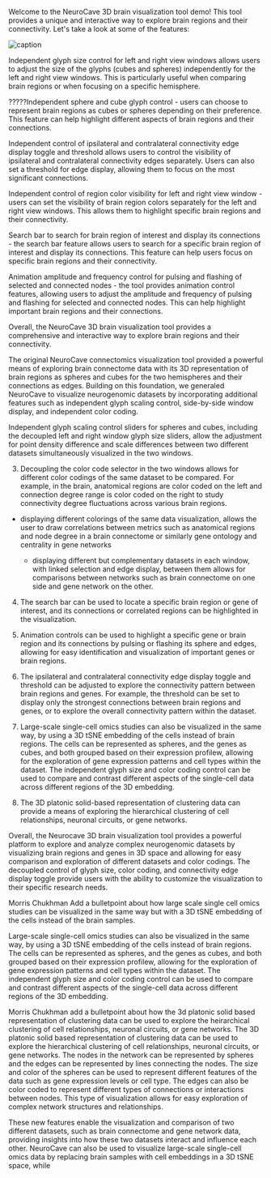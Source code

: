 Welcome to the NeuroCave 3D brain visualization tool demo! This tool provides a 
unique and interactive way to explore brain regions and their connectivity. Let's 
take a look at some of the features:

![caption](/home/morris/Pictures/SolarSystem.gif)

Independent glyph size control for left and right view windows allows 
users to adjust the size of the glyphs (cubes and spheres) independently for the left 
and right view windows. This is particularly useful when comparing brain regions or 
when focusing on a specific hemisphere.

?????Independent sphere and cube glyph control - users can choose to represent brain regions 
as cubes or spheres depending on their preference. This feature can help highlight 
different aspects of brain regions and their connections.

Independent control of ipsilateral and contralateral connectivity edge display 
toggle and threshold allows users to control the visibility of ipsilateral 
and contralateral connectivity edges separately. Users can also set a threshold for 
edge display, allowing them to focus on the most significant connections.

Independent control of region color visibility for left and right view window - 
users can set the visibility of brain region colors separately for the left and 
right view windows. This allows them to highlight specific brain regions and their 
connectivity.

Search bar to search for brain region of interest and display its connections - the 
search bar feature allows users to search for a specific brain region of interest 
and display its connections. This feature can help users focus on specific brain 
regions and their connectivity.

Animation amplitude and frequency control for pulsing and flashing of selected and 
connected nodes - the tool provides animation control features, allowing users to 
adjust the amplitude and frequency of pulsing and flashing for selected and 
connected nodes. This can help highlight important brain regions and their connections.

Overall, the NeuroCave 3D brain visualization tool provides a comprehensive and 
interactive way to explore brain regions and their connectivity.

The original NeuroCave connectomics visualization tool provided a powerful means of 
exploring brain connectome data with its 3D representation of brain regions as spheres 
and cubes for the two hemispheres 
and their connections as edges. Building on this foundation, we generaled NeuroCave to 
visualize neurogenomic datasets by incorporating additional features 
such as independent glyph scaling control, side-by-side window display, and independent 
color coding. 

Independent glyph scaling control sliders for spheres and cubes, including the decoupled 
left and right window glyph size sliders, allow the adjustment for point density difference 
and scale differences between two different datasets simultaneously visualized in the two windows.

3.  Decoupling the color code selector in the two windows allows for different color codings of the same 
dataset to be compared. For example, in the brain, anatomical regions are color coded on the left 
and connection degree range 
is color coded on the right to study connectivity degree fluctuations across various brain regions.
- displaying different colorings of the same data visualization, allows the user to draw correlations 
	between metrics such as anatomical regions and node degree in a brain connectome or similarly gene 
	ontology and centrality in gene networks
	
	- displaying different but complementary datasets in each window, with linked selection and edge display, 
	between them allows for comparisons between networks such as brain connectome on one side and gene network 
	on the other.


4. The search bar can be used to locate a specific brain region or gene of interest, and its connections 
or correlated regions can be highlighted in the visualization.

5. Animation controls can be used to highlight a specific gene or brain region and its connections by pulsing 
or flashing its sphere and edges, allowing for easy identification and visualization of important genes or 
brain regions.

6. The ipsilateral and contralateral connectivity edge display toggle and threshold can be adjusted to explore 
the connectivity pattern between brain regions and genes. For example, the threshold can be set to display only 
the strongest connections between brain regions and genes, or to explore the overall connectivity pattern within 
the dataset.

7. Large-scale single-cell omics studies can also be visualized in the same way, by using a 3D tSNE embedding of 
the cells instead of brain regions. The cells can be represented as spheres, and the genes as cubes, and both 
grouped based on their expression profilew, allowing for the exploration of gene expression patterns and cell 
types within the dataset. 
The independent glyph size and color coding control can be used to compare and contrast different aspects of the 
single-cell data across different regions of the 3D embedding.

8. The 3D platonic solid-based representation of clustering data can provide a means of
exploring the hierarchical clustering of cell relationships, neuronal circuits, or
gene networks.

Overall, the Neurocave 3D brain visualization tool provides a powerful platform to explore and analyze complex 
neurogenomic datasets by visualizing brain regions and genes in 3D space and allowing for easy comparison and 
exploration of different datasets and color codings. The decoupled control of glyph size, color coding, and 
connectivity edge display toggle provide users with the ability to customize the visualization to their specific 
research needs.




Morris Chukhman
Add a bulletpoint about how large scale single cell omics studies can be visualized in the same way but with a 
3D tSNE embedding of the cells instead of the brain samples.

Large-scale single-cell omics studies can also be visualized in the same way, by using a 3D tSNE embedding of 
the cells instead of brain regions. The cells can be represented as spheres, and the genes as cubes, and both 
grouped based on their expression profilew, allowing for the exploration of gene expression patterns and cell 
types within the dataset. 
The independent glyph size and color coding control can be used to compare and contrast different aspects of the 
single-cell data across different regions of the 3D embedding.



Morris Chukhman
add a bulletpoint about how the 3d platonic solid based representation of clustering data can  be used to explore the heirarchical clustering of cell relationships, neuronal circuits, or gene networks.
The 3D platonic solid based representation of clustering data can be used to explore the hierarchical clustering of cell relationships, neuronal circuits, or gene networks. The nodes in the network can be represented by spheres and the edges can be represented by lines connecting the nodes. The size and color of the spheres can be used to represent different features of the data such as gene expression levels or cell type. The edges can also be color coded to represent different types of connections or interactions between nodes. This type of visualization allows for easy exploration of complex network structures and relationships.

These new features enable the visualization and comparison of two
different datasets, such as brain connectome and gene network data, providing
insights into how these two datasets interact and influence each other. 
NeuroCave can also be used to visualize large-scale single-cell omics data by
replacing brain samples with cell embeddings in a 3D tSNE space, while 

